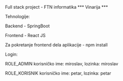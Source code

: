 Full stack project - FTN informatika 
*** Vinarija ***

Tehnologije:

Backend - SpringBoot

Frontend - React JS

Za pokretanje frontend dela aplikacije - npm install

Login:

ROLE_ADMIN korisničko ime: miroslav, lozinka: miroslav

ROLE_KORISNIK korisničko ime: petar, lozinka: petar
